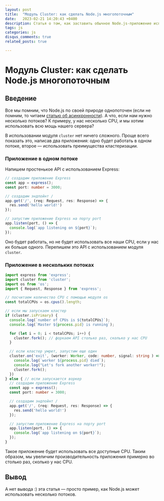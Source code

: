 ```yaml
---
layout: post
title:  "Модуль Cluster: как сделать Node.js многопоточным"
date:   2023-02-21 14:20:43 +0400
description: Статья о том, как заставить обычное Node.js-приложение использовать все доступные CPU
tags: js
categories: js
disqus_comments: true
related_posts: true

---
```


# Модуль Cluster: как сделать Node.js многопоточным

## Введение

Все мы помним, что Node.js по своей природе однопоточен (если не помним, то читаем [статью об асинхронности](https://sptm.dev/2023/asynchrony-in-js/)). А что, если нам нужно несколько потоков? К примеру, у нас несколько CPU, и мы хотим использовать всю мощь нашего сервера?

В использовании модуля `cluster` нет ничего сложного. Проще всего показать это, написав два приложения: одно будет работать в одном потоке, второе — использовать преимущества кластеризации.

### Приложение в одном потоке

Напишем простенькое API c использованием Express:

```ts
// создадим приложение Express
const app = express();
const port: number = 3000;

// создадим эндпойнт / 
app.get('/', (req: Request, res: Response) => { 
  res.send('hello world!')
});

// запустим приложение Express на порту port
app.listen(port, () => { 
  console.log(`app listening on ${port}`); 
});
```

Оно будет работать, но не будет использовать все наши CPU, если у нас их больше одного. Перепишем это API с использованием модуля `cluster`.

### Приложение в нескольких потоках

```ts
import express from 'express';
import cluster from 'cluster';
import os from 'os';
import { Request, Response } from 'express';

// посчитаем количество CPU с помощью модуля os
const totalCPUs = os.cpus().length; 

// если мы запускаем кластер
if (cluster.isPrimary) {
  console.log(`number of CPUs is ${totalCPUs}`);
  console.log(`Master ${process.pid} is running`);

  for (let i = 0; i < totalCPUs; i++) {
    cluster.fork(); // форкаем API столько раз, сколько у нас CPU
  }

  // если кластер умрет, запустим еще один
  cluster.on('exit', (worker: Worker, code: number, signal: string ) => {
    console.log(`worker ${process.pid} died`);
    console.log("Let's fork another worker!");
    cluster.fork();
  }) 
} else { // если запускается воркер
  // создадим приложение Express
  const app = express();
  const port: number = 3000;

  // создадим эндпойнт / 
  app.get('/', (req: Request, res: Response) => { 
    res.send('hello world!')
  });

  // запустим приложение Express на порту port
  app.listen(port, () => { 
    console.log(`app listening on ${port}`); 
  });
}
```

Такое приложение будет использовать все доступные CPU. Таким образом, мы увеличим производительность приложения примерно во столько раз, сколько у нас CPU.

## Вывод

А нет вывода :) эта статья — просто пример, как Node.js может использовать несколько потоков.
